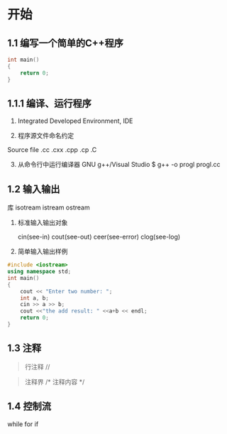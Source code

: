 # 开始
## 1.1 编写一个简单的C++程序

```C++
int main()
{
    return 0;
}
```

## 1.1.1 编译、运行程序

1. Integrated Developed Environment, IDE

2. 程序源文件命名约定
   
Source file .cc .cxx .cpp .cp .C

3. 从命令行中运行编译器
GNU g++/Visual Studio
$ g++ -o progl progl.cc

## 1.2 输入输出

库 isotream istream ostream

1. 标准输入输出对象
   
   cin(see-in) cout(see-out) ceer(see-error) clog(see-log)
2. 简单输入输出样例
   
```c++
#include <iostream>
using namespace std;
int main()
{
    cout << "Enter two number: ";
    int a, b;
    cin >> a >> b;
    cout <<"the add result: " <<a+b << endl;
    return 0;
}
```
## 1.3 注释

> 行注释 //

> 注释界 /* 注释内容 */

## 1.4 控制流
while for if
